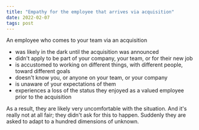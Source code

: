 ```yaml
---
title: "Empathy for the employee that arrives via acquisition"
date: 2022-02-07
tags: post
---
```


An employee who comes to your team via an acquisition

- was likely in the dark until the acquisition was announced
- didn't apply to be part of your company, your team, or for their new job
- is accustomed to working on different things, with different people, toward different goals
- doesn't know you, or anyone on your team, or your company
- is unaware of your expectations of them
- experiences a loss of the status they enjoyed as a valued employee prior to the acquisition

As a result, they are likely very uncomfortable with the situation. And it's really not at all fair; they didn't ask for this to happen. Suddenly they are asked to adapt to a hundred dimensions of unknown.
